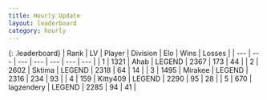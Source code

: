 ```yaml
---
title: Hourly Update
layout: leaderboard
category: hourly
---
```


{: .leaderboard}
| Rank | LV | Player | Division | Elo | Wins | Losses |
| --- | --- | --- | --- | --- | --- | --- |
| <span data-change="0">1</span> | 1321 | <span title="ID: 402846">Ahab</span> | LEGEND | <span data-change="0">2367</span> | <span data-change="0">173</span> | <span data-change="0">44</span> |
| <span data-change="0">2</span> | 2602 | <span title="ID: 353063">Sktima</span> | LEGEND | <span data-change="0">2318</span> | <span data-change="0">64</span> | <span data-change="0">14</span> |
| <span data-change="0">3</span> | 1495 | <span title="ID: 416373">Mirakee</span> | LEGEND | <span data-change="0">2316</span> | <span data-change="0">234</span> | <span data-change="0">93</span> |
| <span data-change="0">4</span> | 159 | <span title="ID: 459203">Kitty409</span> | LEGEND | <span data-change="0">2290</span> | <span data-change="0">95</span> | <span data-change="0">28</span> |
| <span data-change="0">5</span> | 670 | <span title="ID: 628282">lagzendery</span> | LEGEND | <span data-change="0">2285</span> | <span data-change="0">94</span> | <span data-change="0">41</span> |